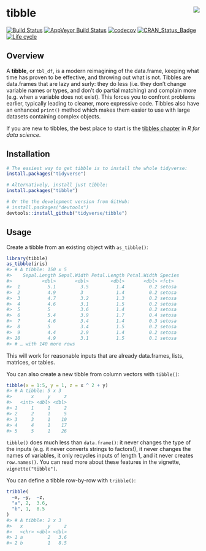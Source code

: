 
<!-- README.md is generated from README.Rmd. Please edit that file -->

# tibble <img src="man/figures/logo.png" align="right" />

[![Build
Status](https://travis-ci.org/tidyverse/tibble.svg?branch=master)](https://travis-ci.org/tidyverse/tibble)
[![AppVeyor Build
Status](https://ci.appveyor.com/api/projects/status/github/tidyverse/tibble?branch=master&svg=true)](https://ci.appveyor.com/project/tidyverse/tibble)
[![codecov](https://codecov.io/gh/tidyverse/tibble/branch/master/graph/badge.svg)](https://codecov.io/gh/tidyverse/tibble)
[![CRAN\_Status\_Badge](https://www.r-pkg.org/badges/version/tibble)](https://cran.r-project.org/package=tibble)
[![Life
cycle](https://img.shields.io/badge/lifecycle-stable-brightgreen.svg)](https://www.tidyverse.org/lifecycle/)

## Overview

A **tibble**, or `tbl_df`, is a modern reimagining of the data.frame,
keeping what time has proven to be effective, and throwing out what is
not. Tibbles are data.frames that are lazy and surly: they do less
(i.e. they don’t change variable names or types, and don’t do partial
matching) and complain more (e.g. when a variable does not exist). This
forces you to confront problems earlier, typically leading to cleaner,
more expressive code. Tibbles also have an enhanced `print()` method
which makes them easier to use with large datasets containing complex
objects.

If you are new to tibbles, the best place to start is the [tibbles
chapter](http://r4ds.had.co.nz/tibbles.html) in *R for data science*.

## Installation

``` r
# The easiest way to get tibble is to install the whole tidyverse:
install.packages("tidyverse")

# Alternatively, install just tibble:
install.packages("tibble")

# Or the the development version from GitHub:
# install.packages("devtools")
devtools::install_github("tidyverse/tibble")
```

## Usage

Create a tibble from an existing object with `as_tibble()`:

``` r
library(tibble)
as_tibble(iris)
#> # A tibble: 150 x 5
#>    Sepal.Length Sepal.Width Petal.Length Petal.Width Species
#>           <dbl>       <dbl>        <dbl>       <dbl> <fct>  
#>  1          5.1         3.5          1.4         0.2 setosa 
#>  2          4.9         3            1.4         0.2 setosa 
#>  3          4.7         3.2          1.3         0.2 setosa 
#>  4          4.6         3.1          1.5         0.2 setosa 
#>  5          5           3.6          1.4         0.2 setosa 
#>  6          5.4         3.9          1.7         0.4 setosa 
#>  7          4.6         3.4          1.4         0.3 setosa 
#>  8          5           3.4          1.5         0.2 setosa 
#>  9          4.4         2.9          1.4         0.2 setosa 
#> 10          4.9         3.1          1.5         0.1 setosa 
#> # … with 140 more rows
```

This will work for reasonable inputs that are already data.frames,
lists, matrices, or tables.

You can also create a new tibble from column vectors with `tibble()`:

``` r
tibble(x = 1:5, y = 1, z = x ^ 2 + y)
#> # A tibble: 5 x 3
#>       x     y     z
#>   <int> <dbl> <dbl>
#> 1     1     1     2
#> 2     2     1     5
#> 3     3     1    10
#> 4     4     1    17
#> 5     5     1    26
```

`tibble()` does much less than `data.frame()`: it never changes the type
of the inputs (e.g. it never converts strings to factors\!), it never
changes the names of variables, it only recycles inputs of length 1, and
it never creates `row.names()`. You can read more about these features
in the vignette, `vignette("tibble")`.

You can define a tibble row-by-row with `tribble()`:

``` r
tribble(
  ~x, ~y,  ~z,
  "a", 2,  3.6,
  "b", 1,  8.5
)
#> # A tibble: 2 x 3
#>   x         y     z
#>   <chr> <dbl> <dbl>
#> 1 a         2   3.6
#> 2 b         1   8.5
```
